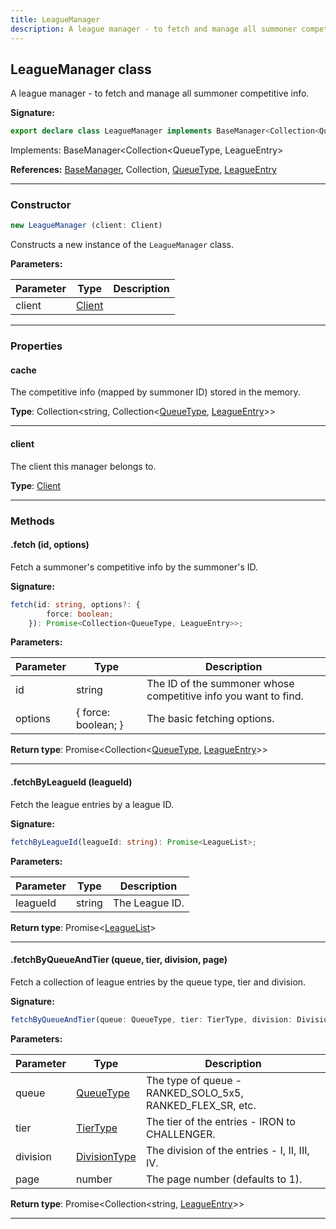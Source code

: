 ```yaml
---
title: LeagueManager
description: A league manager - to fetch and manage all summoner competitive info.
---
```


## LeagueManager class

A league manager - to fetch and manage all summoner competitive info.

**Signature:**

```ts
export declare class LeagueManager implements BaseManager<Collection<QueueType, LeagueEntry>> 
```

Implements: BaseManager<Collection<QueueType, LeagueEntry\>

**References:** [BaseManager](/shieldbow/api/BaseManager.md), Collection, [QueueType](/shieldbow/api/QueueType.md), [LeagueEntry](/shieldbow/api/LeagueEntry.md)

---

### Constructor

```ts
new LeagueManager (client: Client)
```

Constructs a new instance of the `LeagueManager` class.

**Parameters:**

| Parameter | Type | Description |
| --------- | ---- | ----------- |
| client | [Client](/shieldbow/api/Client.md) |  |
---

### Properties

#### cache

The competitive info (mapped by summoner ID) stored in the memory.



**Type**: Collection\<string, Collection\<[QueueType](/shieldbow/api/QueueType.md), [LeagueEntry](/shieldbow/api/LeagueEntry.md)\>\>

---

#### client

The client this manager belongs to.



**Type**: [Client](/shieldbow/api/Client.md)

---

### Methods

#### .fetch (id, options)

Fetch a summoner's competitive info by the summoner's ID.




**Signature:**

```ts
fetch(id: string, options?: {
        force: boolean;
    }): Promise<Collection<QueueType, LeagueEntry>>;
```

**Parameters:**

| Parameter | Type | Description |
| --------- | ---- | ----------- |
| id | string | The ID of the summoner whose competitive info you want to find. |
| options | {         force: boolean;     } | The basic fetching options. |

**Return type**: Promise\<Collection\<[QueueType](/shieldbow/api/QueueType.md), [LeagueEntry](/shieldbow/api/LeagueEntry.md)\>\>

---

#### .fetchByLeagueId (leagueId)

Fetch the league entries by a league ID.




**Signature:**

```ts
fetchByLeagueId(leagueId: string): Promise<LeagueList>;
```

**Parameters:**

| Parameter | Type | Description |
| --------- | ---- | ----------- |
| leagueId | string | The League ID. |

**Return type**: Promise\<[LeagueList](/shieldbow/api/LeagueList.md)\>

---

#### .fetchByQueueAndTier (queue, tier, division, page)

Fetch a collection of league entries by the queue type, tier and division.




**Signature:**

```ts
fetchByQueueAndTier(queue: QueueType, tier: TierType, division: DivisionType, page?: number): Promise<Collection<string, LeagueEntry>>;
```

**Parameters:**

| Parameter | Type | Description |
| --------- | ---- | ----------- |
| queue | [QueueType](/shieldbow/api/QueueType.md) | The type of queue - RANKED_SOLO_5x5, RANKED_FLEX_SR, etc. |
| tier | [TierType](/shieldbow/api/TierType.md) | The tier of the entries - IRON to CHALLENGER. |
| division | [DivisionType](/shieldbow/api/DivisionType.md) | The division of the entries - I, II, III, IV. |
| page | number | The page number (defaults to 1). |

**Return type**: Promise\<Collection\<string, [LeagueEntry](/shieldbow/api/LeagueEntry.md)\>\>

---

